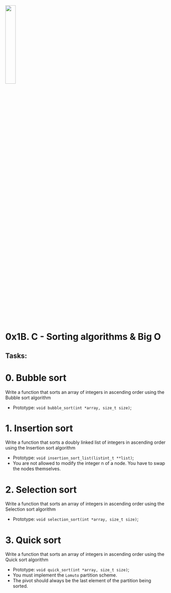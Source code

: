 <img src="https://upload.wikimedia.org/wikipedia/commons/1/19/C_Logo.png" style="max-width:25%;width:25%;height:25%;">

# 0x1B. C - Sorting algorithms & Big O

## Tasks:

# 0. Bubble sort
Write a function that sorts an array of integers in ascending order using the Bubble sort algorithm

* Prototype: `void bubble_sort(int *array, size_t size)`;


# 1. Insertion sort
Write a function that sorts a doubly linked list of integers in ascending order using the Insertion sort algorithm

* Prototype: `void insertion_sort_list(listint_t **list)`;
* You are not allowed to modify the integer n of a node. You have to swap the nodes themselves.

# 2. Selection sort
Write a function that sorts an array of integers in ascending order using the Selection sort algorithm

* Prototype: `void selection_sort(int *array, size_t size)`;

# 3. Quick sort
Write a function that sorts an array of integers in ascending order using the Quick sort algorithm

* Prototype: `void quick_sort(int *array, size_t size)`;
* You must implement the `Lomuto` partition scheme.
*  The pivot should always be the last element of the partition being sorted.